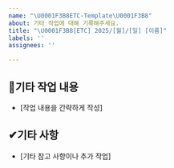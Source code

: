 ```yaml
---
name: "\U0001F3B8ETC-Template\U0001F3B8"
about: 기타 작업에 대해 기록해주세요.
title: "\U0001F3B8[ETC] 2025/[월]/[일] [이름]"
labels: ''
assignees: ''

---
```


## 🎸기타 작업 내용
- [작업 내용을 간략하게 작성]

## ✔기타 사항
- [기타 참고 사항이나 추가 작업]
